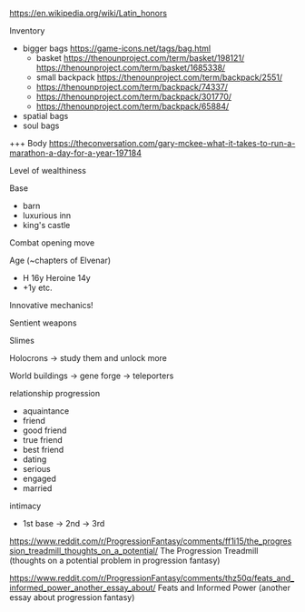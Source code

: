 



https://en.wikipedia.org/wiki/Latin_honors

Inventory
* bigger bags https://game-icons.net/tags/bag.html
  * basket https://thenounproject.com/term/basket/198121/  https://thenounproject.com/term/basket/1685338/
  * small backpack https://thenounproject.com/term/backpack/2551/
  * https://thenounproject.com/term/backpack/74337/
  * https://thenounproject.com/term/backpack/301770/
  * https://thenounproject.com/term/backpack/65884/
* spatial bags
* soul bags



+++ Body https://theconversation.com/gary-mckee-what-it-takes-to-run-a-marathon-a-day-for-a-year-197184

Level of wealthiness


Base
- barn
- luxurious inn
- king's castle


Combat
opening move


Age (~chapters of Elvenar)
- H 16y  Heroine 14y
- +1y  etc.


Innovative mechanics!


Sentient weapons


Slimes



Holocrons
-> study them and unlock more


World buildings
-> gene forge
-> teleporters


relationship progression
- aquaintance
- friend
- good friend
- true friend
- best friend
- dating
- serious
- engaged
- married

intimacy
- 1st base -> 2nd -> 3rd


https://www.reddit.com/r/ProgressionFantasy/comments/ff1i15/the_progression_treadmill_thoughts_on_a_potential/
The Progression Treadmill (thoughts on a potential problem in progression fantasy)

https://www.reddit.com/r/ProgressionFantasy/comments/thz50q/feats_and_informed_power_another_essay_about/
Feats and Informed Power (another essay about progression fantasy)
